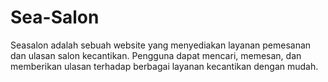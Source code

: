 # Sea-Salon
 Seasalon adalah sebuah website yang menyediakan layanan pemesanan dan ulasan salon kecantikan. Pengguna dapat mencari, memesan, dan memberikan ulasan terhadap berbagai layanan kecantikan dengan mudah.
